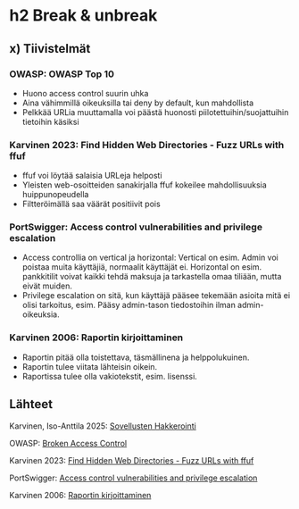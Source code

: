 # h2 Break & unbreak

## x) Tiivistelmät

### OWASP: OWASP Top 10

- Huono access control suurin uhka
- Aina vähimmillä oikeuksilla tai deny by default, kun mahdollista
- Pelkkää URLia muuttamalla voi päästä huonosti piilotettuihin/suojattuihin tietoihin käsiksi

### Karvinen 2023: Find Hidden Web Directories - Fuzz URLs with ffuf

- ffuf voi löytää salaisia URLeja helposti
- Yleisten web-osoitteiden sanakirjalla ffuf kokeilee mahdollisuuksia huippunopeudella
- Filtteröimällä saa väärät positiivit pois

### PortSwigger: Access control vulnerabilities and privilege escalation

- Access controllia on vertical ja horizontal: Vertical on esim. Admin voi poistaa muita käyttäjiä, normaalit käyttäjät ei. Horizontal on esim. pankkitilit voivat kaikki tehdä maksuja ja tarkastella omaa tiliään, mutta eivät muiden.
- Privilege escalation on sitä, kun käyttäjä pääsee tekemään asioita mitä ei olisi tarkoitus, esim. Pääsy admin-tason tiedostoihin ilman admin-oikeuksia.

### Karvinen 2006: Raportin kirjoittaminen

- Raportin pitää olla toistettava, täsmällinena ja helppolukuinen.
- Raportin tulee viitata lähteisin oikein.
- Raportissa tulee olla vakiotekstit, esim. lisenssi.

## Lähteet

Karvinen, Iso-Anttila 2025: [Sovellusten Hakkerointi](https://terokarvinen.com/sovellusten-hakkerointi/#h2-break--unbreak-tero)

OWASP: [Broken Access Control](https://owasp.org/Top10/A01_2021-Broken_Access_Control/)

Karvinen 2023: [Find Hidden Web Directories - Fuzz URLs with ffuf](https://terokarvinen.com/2023/fuzz-urls-find-hidden-directories/)

PortSwigger: [Access control vulnerabilities and privilege escalation](https://portswigger.net/web-security/access-control)

Karvinen 2006: [Raportin kirjoittaminen](https://terokarvinen.com/2006/raportin-kirjoittaminen-4/)
